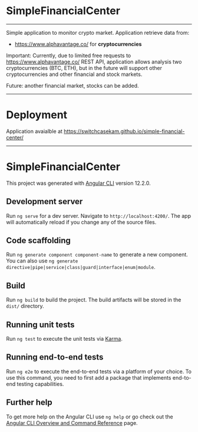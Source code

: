 # SimpleFinancialCenter

---

Simple application to monitor crypto market.
Application retrieve data from:
- https://www.alphavantage.co/ for **cryptocurrencies**

Important:
Currently, due to limited free requests to https://www.alphavantage.co/ REST API, application allows analysis two cryptocurrencies (BTC, ETH), but in the future will support other cryptocurrencies and other financial and stock markets.

Future: another financial market, stocks can be added. 

---
# Deployment
Application avaialble at https://switchcasekam.github.io/simple-financial-center/ 

----


# SimpleFinancialCenter

This project was generated with [Angular CLI](https://github.com/angular/angular-cli) version 12.2.0.

## Development server

Run `ng serve` for a dev server. Navigate to `http://localhost:4200/`. The app will automatically reload if you change any of the source files.

## Code scaffolding

Run `ng generate component component-name` to generate a new component. You can also use `ng generate directive|pipe|service|class|guard|interface|enum|module`.

## Build

Run `ng build` to build the project. The build artifacts will be stored in the `dist/` directory.

## Running unit tests

Run `ng test` to execute the unit tests via [Karma](https://karma-runner.github.io).

## Running end-to-end tests

Run `ng e2e` to execute the end-to-end tests via a platform of your choice. To use this command, you need to first add a package that implements end-to-end testing capabilities.

## Further help

To get more help on the Angular CLI use `ng help` or go check out the [Angular CLI Overview and Command Reference](https://angular.io/cli) page.
